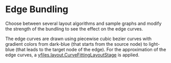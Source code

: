 # Edge Bundling
  

 Choose between several layout algorithms and sample graphs and modify the strength of the bundling to see the effect on the edge curves.   

 The edge curves are drawn using piecewise cubic bezier curves with gradient colors from dark-blue (that starts from the source node) to light-blue (that leads to the target node of the edge). For the approximation of the edge curves, a [yfiles.layout.CurveFittingLayoutStage](https://docs.yworks.com/yfilesjava/doc/api/#/api/com.yworks.yfiles.layout.CurveFittingLayoutStage) is applied.   